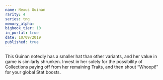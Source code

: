 ```yaml
---
name: Nexus Guinan
rarity: 4
series: tng
memory_alpha:
bigbook_tier: 10
in_portal: true
date: 10/09/2019
published: true
---
```


This Guinan notedly has a smaller hat than other variants, and her value in game is similarly shrunken. Invest in her solely for the possibility of Collections paying off from her remaining Traits, and then shout “Whoopi!” for your global Stat boosts.
